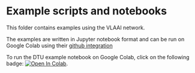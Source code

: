 Example scripts and notebooks
==============================

This folder contains examples using the VLAAI network.

The examples are written in Jupyter notebook format and can be run on Google Colab using their [github integration](https://colab.research.google.com/github/googlecolab/colabtools/blob/master/notebooks/colab-github-demo.ipynb)

To run the DTU example notebook on Google Colab, click on the following badge:
[![Open In Colab](https://colab.research.google.com/assets/colab-badge.svg)](https://colab.research.google.com/github/exporl/vlaai/blob/main/examples/evaluation_on_the_DTU_dataset.ipynb).